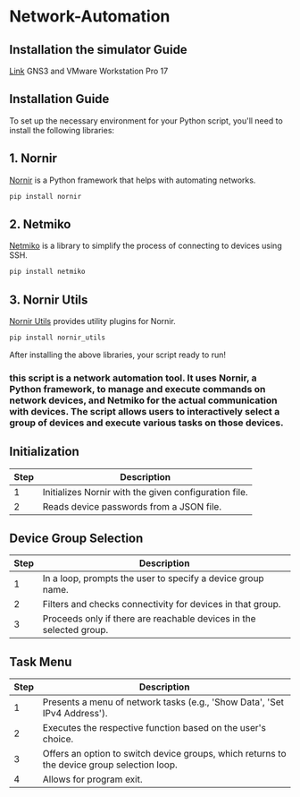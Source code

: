 # Network-Automation
## Installation the simulator Guide
[Link](https://drive.google.com/file/d/1WKdPStCYnktTKV1PC2LwFCC7Jkf_PKE7/view?usp=drive_link) GNS3 and VMware Workstation Pro 17

## Installation Guide
To set up the necessary environment for your Python script, you'll need to install the following libraries:

## 1. Nornir
[Nornir](https://nornir.tech/) is a Python framework that helps with automating networks.

```bash
pip install nornir
```

## 2. Netmiko
[Netmiko](https://github.com/ktbyers/netmiko) is a library to simplify the process of connecting to devices using SSH.

```bash
pip install netmiko
```

## 3. Nornir Utils
[Nornir Utils](https://github.com/nornir-automation/nornir_utils) provides utility plugins for Nornir.

```bash
pip install nornir_utils
```

After installing the above libraries, your script ready to run!

### this script is a network automation tool. It uses Nornir, a Python framework, to manage and execute commands on network devices, and Netmiko for the actual communication with devices. The script allows users to interactively select a group of devices and execute various tasks on those devices.

## Initialization
| Step | Description                                          |
|------|------------------------------------------------------|
| 1    | Initializes Nornir with the given configuration file.|
| 2    | Reads device passwords from a JSON file.             |

## Device Group Selection
| Step | Description                                                                |
|------|----------------------------------------------------------------------------|
| 1    | In a loop, prompts the user to specify a device group name.                 |
| 2    | Filters and checks connectivity for devices in that group.                 |
| 3    | Proceeds only if there are reachable devices in the selected group.        |

## Task Menu
| Step | Description                                                                  |
|------|------------------------------------------------------------------------------|
| 1    | Presents a menu of network tasks (e.g., 'Show Data', 'Set IPv4 Address').    |
| 2    | Executes the respective function based on the user's choice.                 |
| 3    | Offers an option to switch device groups, which returns to the device group selection loop.|
| 4    | Allows for program exit. 